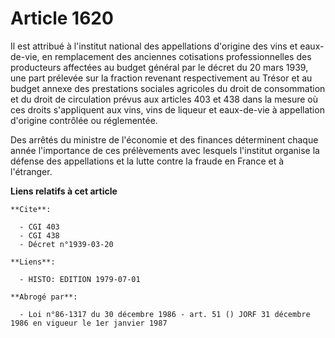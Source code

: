 # Article 1620

Il est attribué à l'institut national des appellations d'origine des vins et eaux-de-vie, en remplacement des anciennes
cotisations professionnelles des producteurs affectées au budget général par le décret du 20 mars 1939, une part prélevée sur
la fraction revenant respectivement au Trésor et au budget annexe des prestations sociales agricoles du droit de consommation
et du droit de circulation prévus aux articles 403 et 438 dans la mesure où ces droits s'appliquent aux vins, vins de liqueur
et eaux-de-vie à appellation d'origine contrôlée ou réglementée.

Des arrêtés du ministre de l'économie et des finances déterminent chaque année l'importance de ces prélèvements avec lesquels
l'institut organise la défense des appellations et la lutte contre la fraude en France et à l'étranger.

**Liens relatifs à cet article**

	**Cite**:

	  - CGI 403
	  - CGI 438
	  - Décret n°1939-03-20

	**Liens**:

	  - HISTO: EDITION 1979-07-01

	**Abrogé par**:

	  - Loi n°86-1317 du 30 décembre 1986 - art. 51 () JORF 31 décembre 1986 en vigueur le 1er janvier 1987
